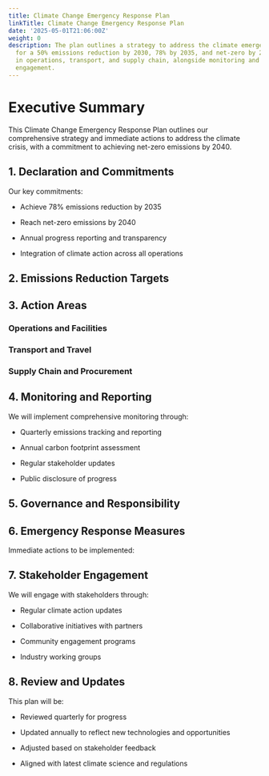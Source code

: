 ```yaml
---
title: Climate Change Emergency Response Plan
linkTitle: Climate Change Emergency Response Plan
date: '2025-05-01T21:06:00Z'
weight: 0
description: The plan outlines a strategy to address the climate emergency, aiming
  for a 50% emissions reduction by 2030, 78% by 2035, and net-zero by 2040, with actions
  in operations, transport, and supply chain, alongside monitoring and stakeholder
  engagement.
---
```



<!-- Unsupported block type: table_of_contents -->



# Executive Summary

This Climate Change Emergency Response Plan outlines our comprehensive strategy and immediate actions to address the climate crisis, with a commitment to achieving net-zero emissions by 2040.

## 1. Declaration and Commitments

<!-- Unsupported block type: callout -->

Our key commitments:

- Achieve 78% emissions reduction by 2035

- Reach net-zero emissions by 2040

- Annual progress reporting and transparency

- Integration of climate action across all operations

<!-- Unsupported block type: divider -->

## 2. Emissions Reduction Targets

<!-- Unsupported block type: table -->

<!-- Unsupported block type: divider -->

## 3. Action Areas

### Operations and Facilities

### Transport and Travel

### Supply Chain and Procurement

<!-- Unsupported block type: divider -->

## 4. Monitoring and Reporting

We will implement comprehensive monitoring through:

- Quarterly emissions tracking and reporting

- Annual carbon footprint assessment

- Regular stakeholder updates

- Public disclosure of progress

<!-- Unsupported block type: divider -->

## 5. Governance and Responsibility

<!-- Unsupported block type: callout -->

<!-- Unsupported block type: divider -->

## 6. Emergency Response Measures

Immediate actions to be implemented:

<!-- Unsupported block type: to_do -->

<!-- Unsupported block type: to_do -->

<!-- Unsupported block type: to_do -->

<!-- Unsupported block type: to_do -->

<!-- Unsupported block type: to_do -->

<!-- Unsupported block type: divider -->

## 7. Stakeholder Engagement

We will engage with stakeholders through:

- Regular climate action updates

- Collaborative initiatives with partners

- Community engagement programs

- Industry working groups

<!-- Unsupported block type: divider -->

## 8. Review and Updates

This plan will be:

- Reviewed quarterly for progress

- Updated annually to reflect new technologies and opportunities

- Adjusted based on stakeholder feedback

- Aligned with latest climate science and regulations

<!-- Unsupported block type: callout -->

<!-- Unsupported block type: child_database -->

